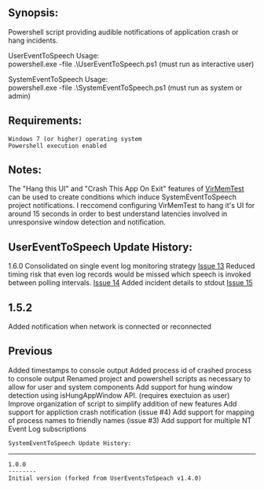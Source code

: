 
Synopsis:
-----------------------------------
Powershell script providing audible notifications of application crash or hang incidents.

UserEventToSpeech Usage:  
powershell.exe -file .\UserEventToSpeech.ps1			(must run as interactive user)


SystemEventToSpeech Usage:  
powershell.exe -file .\SystemEventToSpeech.ps1			(must run as system or admin)


Requirements:
-----------------------------------

	Windows 7 (or higher) operating system
	Powershell execution enabled

Notes:
-----------------------------------
The "Hang this UI" and "Crash This App On Exit" features of [VirMemTest](https://blogs.msdn.microsoft.com/aaron_margosis/2013/06/14/virtmemtest-a-utility-to-exercise-memory-and-other-operations/) can be used to create conditions which induce SystemEventToSpeech project notifications.  I reccomend configuring VirMemTest to hang it's UI for around 15 seconds in order to best understand latencies involved in unresponsive window detection and notification.


UserEventToSpeech Update History:
-----------------------------------

1.6.0
Consolidated on single event log monitoring strategy [Issue 13](https://github.com/dstaulcu/EventsToSpeech/issues/13)
Reduced timing risk that even log records would be missed which speech is invoked between polling intervals. [Issue 14](https://github.com/dstaulcu/EventsToSpeech/issues/14)
Added incident details to stdout [Issue 15](https://github.com/dstaulcu/EventsToSpeech/issues/15)


1.5.2
--------
Added notification when network is connected or reconnected

Previous
--------
Added timestamps to console output
Added process id of crashed process to console output
Renamed project and powershell scripts as necessary to allow for user and system components
Add support for hung window detection using isHungAppWindow API. (requires exectuion as user)
Improve organization of script to simplify addition of new features
Add support for appliction crash notification (issue #4)
Add support for mapping of process names to friendly names (issue #3)
Add support for multiple NT Event Log subscriptions

	SystemEventToSpeech Update History:
-----------------------------------

	1.0.0
	--------
	Initial version (forked from UserEventsToSpeach v1.4.0)
	
